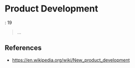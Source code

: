 # Product Development

: 19

> …
> 

## References

- https://en.wikipedia.org/wiki/New_product_development